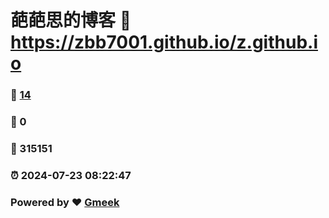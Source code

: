 # 葩葩思的博客 :link: https://zbb7001.github.io/z.github.io 
### :page_facing_up: [14](https://zbb7001.github.io/z.github.io/tag.html) 
### :speech_balloon: 0 
### :hibiscus: 315151 
### :alarm_clock: 2024-07-23 08:22:47 
### Powered by :heart: [Gmeek](https://github.com/Meekdai/Gmeek)

